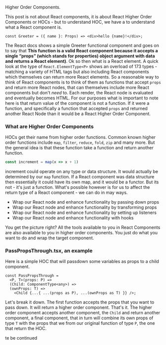 Higher Order Components.

This post is not about React components, it is about React Higher Order Components or HOCs - but to understand HOC, we have a to understand what a React component is.

```tsx
const Greeter = ({ name }: Props) => <div>hello {name}!</div>;
```

The React docs shows a simple Greeter functional component and goes on to say that **This function is a valid React component because it accepts a single “props” (which stands for properties) object argument with data and returns a React element)**. Ok so then what is a React element. A quick look at the type of `React.ElementType<P>` shows an overload of 173 types - matching a variety of HTML tags but also including React components which themselves can return more React elements. So a reasonable way to think of React components is to think of them as functions that accept `props` and return more React nodes, that can themselves include more React components but don't _need_ to. Each render, the React node is evaluated and eventually becomes HTML. For our purposes what is important to note here is that return value of the component is not a function. If it were a function, and specifically a function that accepted `props` and returned another React Node than it would be a React Higher Order Component.

### What are Higher Order Components

HOCs get their name from higher order functions. Common known higher order functions include `map`, `filter`, `reduce`, `fold`, `zip` and many more. But the general idea is that these function take a function and return another function.
```js
const increment = map(x => x + 1)
```
increment could operate on any type or data structure. It would actually be determined by our `map` function. If a React component was data structure then essentially it could have its own map, and it would be a functor. But its not - it's just a function. What's possible however is for us to affect the return type of a React component - we can do in may ways.

- Wrap our React node and enhance functionality by passing down props
- Wrap our React node and enhance functionality by transforming props 
- Wrap our React node and enhance functionality by setting up listeners
- Wrap our React node and enhance functionality with hooks

You get the picture right? All the tools available to you in React Components are also available to you in higher order components. You just do what you want to do and wrap the target component.

### PassPropsThrough.tsx, an example

Here is a simple HOC that will passdown some variables as props to a child component. 
 
```tsx
const PassPropsThrough =
  <P, T>(props: P) =>
  (Child: ComponentType<any>) =>
  (ownProps: T) =>
    <Child {...{ ...(props as P), ...(ownProps as T) }} />;
```

Let's break it down. The first function accepts the props that you want to pass down. It will return a higher order component. That's it. The higher order component accepts another component, the `Child` and return another component, a final component, that in turn will combine its own props of type `T` with the props that we from our original function of type `P`, the one that return the HOC.



te be continued


